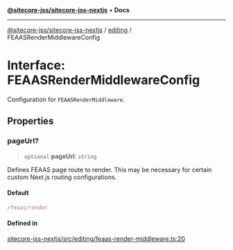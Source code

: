 [**@sitecore-jss/sitecore-jss-nextjs**](../../README.md) • **Docs**

***

[@sitecore-jss/sitecore-jss-nextjs](../../README.md) / [editing](../README.md) / FEAASRenderMiddlewareConfig

# Interface: FEAASRenderMiddlewareConfig

Configuration for `FEAASRenderMiddleware`.

## Properties

### pageUrl?

> `optional` **pageUrl**: `string`

Defines FEAAS page route to render.
This may be necessary for certain custom Next.js routing configurations.

#### Default

```ts
/feaas/render
```

#### Defined in

[sitecore-jss-nextjs/src/editing/feaas-render-middleware.ts:20](https://github.com/Sitecore/jss/blob/afae5c8a8729af8f6d283032473cffb7fb5b43e6/packages/sitecore-jss-nextjs/src/editing/feaas-render-middleware.ts#L20)
